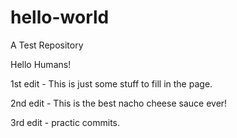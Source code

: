 # hello-world
A Test Repository

Hello Humans!

1st edit - 
This is just some stuff to fill in the page. 


2nd edit -
This is the best nacho cheese sauce ever!

3rd edit - 
practic commits.
